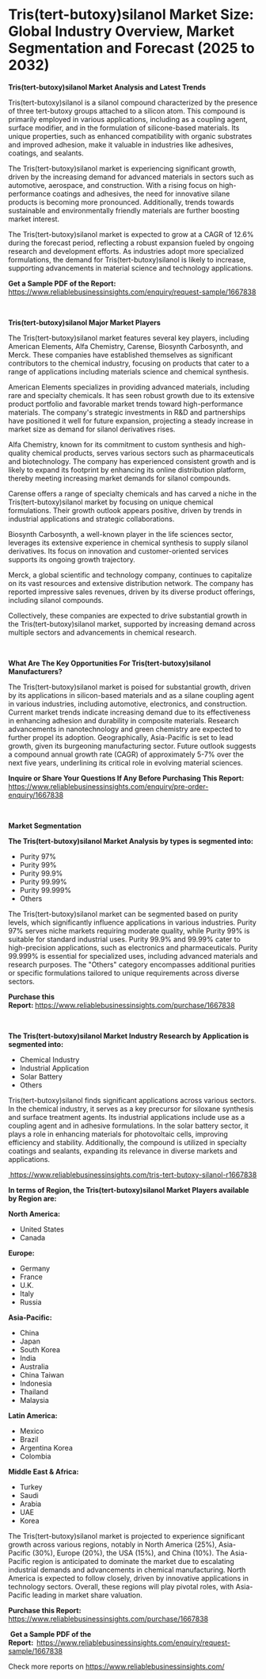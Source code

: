 <p><h1>Tris(tert-butoxy)silanol Market Size: Global Industry Overview, Market Segmentation and Forecast (2025 to 2032)</h1></p><p><strong>Tris(tert-butoxy)silanol Market Analysis and Latest Trends</strong></p>
<p><p>Tris(tert-butoxy)silanol is a silanol compound characterized by the presence of three tert-butoxy groups attached to a silicon atom. This compound is primarily employed in various applications, including as a coupling agent, surface modifier, and in the formulation of silicone-based materials. Its unique properties, such as enhanced compatibility with organic substrates and improved adhesion, make it valuable in industries like adhesives, coatings, and sealants.</p><p>The Tris(tert-butoxy)silanol market is experiencing significant growth, driven by the increasing demand for advanced materials in sectors such as automotive, aerospace, and construction. With a rising focus on high-performance coatings and adhesives, the need for innovative silane products is becoming more pronounced. Additionally, trends towards sustainable and environmentally friendly materials are further boosting market interest.</p><p>The Tris(tert-butoxy)silanol market is expected to grow at a CAGR of 12.6% during the forecast period, reflecting a robust expansion fueled by ongoing research and development efforts. As industries adopt more specialized formulations, the demand for Tris(tert-butoxy)silanol is likely to increase, supporting advancements in material science and technology applications.</p></p>
<p><strong>Get a Sample PDF of the Report:&nbsp;</strong> <a href="https://www.reliablebusinessinsights.com/enquiry/request-sample/1667838?utm_campaign=101&utm_medium=2&utm_source=Github&utm_content=ia&utm_term=02022025&utm_id=tristert-butoxysilanol">https://www.reliablebusinessinsights.com/enquiry/request-sample/1667838</a></p>
<p>&nbsp;</p>
<p><strong>Tris(tert-butoxy)silanol Major Market Players</strong></p>
<p><p>The Tris(tert-butoxy)silanol market features several key players, including American Elements, Alfa Chemistry, Carense, Biosynth Carbosynth, and Merck. These companies have established themselves as significant contributors to the chemical industry, focusing on products that cater to a range of applications including materials science and chemical synthesis.</p><p>American Elements specializes in providing advanced materials, including rare and specialty chemicals. It has seen robust growth due to its extensive product portfolio and favorable market trends toward high-performance materials. The company's strategic investments in R&D and partnerships have positioned it well for future expansion, projecting a steady increase in market size as demand for silanol derivatives rises.</p><p>Alfa Chemistry, known for its commitment to custom synthesis and high-quality chemical products, serves various sectors such as pharmaceuticals and biotechnology. The company has experienced consistent growth and is likely to expand its footprint by enhancing its online distribution platform, thereby meeting increasing market demands for silanol compounds.</p><p>Carense offers a range of specialty chemicals and has carved a niche in the Tris(tert-butoxy)silanol market by focusing on unique chemical formulations. Their growth outlook appears positive, driven by trends in industrial applications and strategic collaborations.</p><p>Biosynth Carbosynth, a well-known player in the life sciences sector, leverages its extensive experience in chemical synthesis to supply silanol derivatives. Its focus on innovation and customer-oriented services supports its ongoing growth trajectory.</p><p>Merck, a global scientific and technology company, continues to capitalize on its vast resources and extensive distribution network. The company has reported impressive sales revenues, driven by its diverse product offerings, including silanol compounds.</p><p>Collectively, these companies are expected to drive substantial growth in the Tris(tert-butoxy)silanol market, supported by increasing demand across multiple sectors and advancements in chemical research.</p></p>
<p>&nbsp;</p>
<p><strong>What Are The Key Opportunities For Tris(tert-butoxy)silanol Manufacturers?</strong></p>
<p><p>The Tris(tert-butoxy)silanol market is poised for substantial growth, driven by its applications in silicon-based materials and as a silane coupling agent in various industries, including automotive, electronics, and construction. Current market trends indicate increasing demand due to its effectiveness in enhancing adhesion and durability in composite materials. Research advancements in nanotechnology and green chemistry are expected to further propel its adoption. Geographically, Asia-Pacific is set to lead growth, given its burgeoning manufacturing sector. Future outlook suggests a compound annual growth rate (CAGR) of approximately 5-7% over the next five years, underlining its critical role in evolving material sciences.</p></p>
<p><strong>Inquire or Share Your Questions If Any Before Purchasing This Report:</strong> <a href="https://www.reliablebusinessinsights.com/enquiry/pre-order-enquiry/1667838?utm_campaign=101&utm_medium=2&utm_source=Github&utm_content=ia&utm_term=02022025&utm_id=tristert-butoxysilanol">https://www.reliablebusinessinsights.com/enquiry/pre-order-enquiry/1667838</a></p>
<p>&nbsp;</p>
<p><strong>Market Segmentation</strong></p>
<p><strong>The Tris(tert-butoxy)silanol Market Analysis by types is segmented into:</strong></p>
<p><ul><li>Purity 97%</li><li>Purity 99%</li><li>Purity 99.9%</li><li>Purity 99.99%</li><li>Purity 99.999%</li><li>Others</li></ul></p>
<p><p>The Tris(tert-butoxy)silanol market can be segmented based on purity levels, which significantly influence applications in various industries. Purity 97% serves niche markets requiring moderate quality, while Purity 99% is suitable for standard industrial uses. Purity 99.9% and 99.99% cater to high-precision applications, such as electronics and pharmaceuticals. Purity 99.999% is essential for specialized uses, including advanced materials and research purposes. The "Others" category encompasses additional purities or specific formulations tailored to unique requirements across diverse sectors.</p></p>
<p><strong>Purchase this Report:&nbsp;</strong><a href="https://www.reliablebusinessinsights.com/purchase/1667838?utm_campaign=101&utm_medium=2&utm_source=Github&utm_content=ia&utm_term=02022025&utm_id=tristert-butoxysilanol">https://www.reliablebusinessinsights.com/purchase/1667838</a></p>
<p>&nbsp;</p>
<p><strong>The Tris(tert-butoxy)silanol Market Industry Research by Application is segmented into:</strong></p>
<p><ul><li>Chemical Industry</li><li>Industrial Application</li><li>Solar Battery</li><li>Others</li></ul></p>
<p><p>Tris(tert-butoxy)silanol finds significant applications across various sectors. In the chemical industry, it serves as a key precursor for siloxane synthesis and surface treatment agents. Its industrial applications include use as a coupling agent and in adhesive formulations. In the solar battery sector, it plays a role in enhancing materials for photovoltaic cells, improving efficiency and stability. Additionally, the compound is utilized in specialty coatings and sealants, expanding its relevance in diverse markets and applications.</p></p>
<p><a href="https://www.reliablebusinessinsights.com/tris-tert-butoxy-silanol-r1667838?utm_campaign=101&utm_medium=2&utm_source=Github&utm_content=ia&utm_term=02022025&utm_id=tristert-butoxysilanol">&nbsp;https://www.reliablebusinessinsights.com/tris-tert-butoxy-silanol-r1667838</a></p>
<p><strong>In terms of Region, the Tris(tert-butoxy)silanol Market Players available by Region are:</strong></p>
<p>
    <p> <strong> North America: </strong>
        <ul>
            <li>United States</li>
            <li>Canada</li>
        </ul>
        </p> 
    <p> <strong> Europe: </strong>
        <ul>
            <li>Germany</li>
            <li>France</li>
            <li>U.K.</li>
            <li>Italy</li>
            <li>Russia</li>
        </ul>
        </p> 
    <p> <strong> Asia-Pacific: </strong>
        <ul>
            <li>China</li>
            <li>Japan</li>
            <li>South Korea</li>
            <li>India</li>
            <li>Australia</li>
            <li>China Taiwan</li>
            <li>Indonesia</li>
            <li>Thailand</li>
            <li>Malaysia</li>
        </ul>
        </p> 
    <p> <strong> Latin America: </strong>
        <ul>
            <li>Mexico</li>
            <li>Brazil</li>
            <li>Argentina Korea</li>
            <li>Colombia</li>
        </ul>
        </p> 
    <p> <strong> Middle East & Africa: </strong>
        <ul>
            <li>Turkey</li>
            <li>Saudi</li>
            <li>Arabia</li>
            <li>UAE</li>
            <li>Korea</li>
        </ul>
    </p>
    </p>
<p><p>The Tris(tert-butoxy)silanol market is projected to experience significant growth across various regions, notably in North America (25%), Asia-Pacific (30%), Europe (20%), the USA (15%), and China (10%). The Asia-Pacific region is anticipated to dominate the market due to escalating industrial demands and advancements in chemical manufacturing. North America is expected to follow closely, driven by innovative applications in technology sectors. Overall, these regions will play pivotal roles, with Asia-Pacific leading in market share valuation.</p></p>
<p><strong>Purchase this Report: </strong><a href="https://www.reliablebusinessinsights.com/purchase/1667838?utm_campaign=101&utm_medium=2&utm_source=Github&utm_content=ia&utm_term=02022025&utm_id=tristert-butoxysilanol">https://www.reliablebusinessinsights.com/purchase/1667838</a></p>
<p>&nbsp;<strong>Get a Sample PDF of the Report:&nbsp;&nbsp;</strong><a href="https://www.reliablebusinessinsights.com/enquiry/request-sample/1667838?utm_campaign=101&utm_medium=2&utm_source=Github&utm_content=ia&utm_term=02022025&utm_id=tristert-butoxysilanol">https://www.reliablebusinessinsights.com/enquiry/request-sample/1667838</a></p>
<p><strong></strong></p>
<p>Check more reports on <a href="https://www.reliablebusinessinsights.com/?utm_campaign=101&utm_medium=2&utm_source=Github&utm_content=ia&utm_term=02022025&utm_id=tristert-butoxysilanol">https://www.reliablebusinessinsights.com/</a></p>